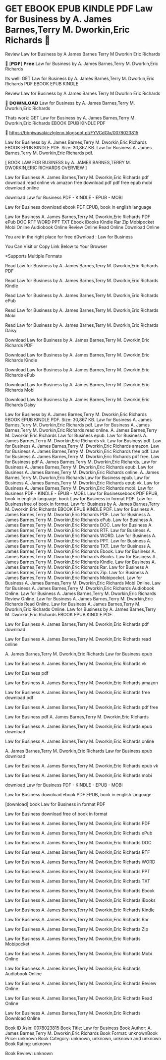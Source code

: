 # GET EBOOK EPUB KINDLE PDF Law for Business by  A. James Barnes,Terry M. Dworkin,Eric Richards 📂
Review Law for Business by A James Barnes Terry M Dworkin Eric Richards

📨 [𝗣𝗗𝗙] 𝗙𝗿𝗲𝗲 Law for Business by A. James Barnes,Terry M. Dworkin,Eric Richards

Its well: GET Law for Business by A. James Barnes,Terry M. Dworkin,Eric Richards PDF EBOOK EPUB KINDLE


Review Law for Business by A James Barnes Terry M Dworkin Eric Richards

📂 𝗗𝗢𝗪𝗡𝗟𝗢𝗔𝗗 Law for Business by A. James Barnes,Terry M. Dworkin,Eric Richards

Thats work: GET Law for Business by A. James Barnes,Terry M. Dworkin,Eric Richards EBOOK EPUB KINDLE PDF



📣 https://bbpiwasakiczlglenn.blogspot.pt/FYVCdGlx/0078023815



Law for Business by A. James Barnes,Terry M. Dworkin,Eric Richards EBOOK EPUB KINDLE PDF. Size: 30,867 KB. Law for Business A. James Barnes,Terry M. Dworkin,Eric Richards pdf.

[ BOOK LAW FOR BUSINESS by A. JAMES BARNES,TERRY M. DWORKIN,ERIC RICHARDS OVERVIEW ]

Law for Business A. James Barnes,Terry M. Dworkin,Eric Richards pdf download read online vk amazon free download pdf pdf free epub mobi download online

download Law for Business PDF - KINDLE - EPUB - MOBI

Law for Business download ebook PDF EPUB, book in english language

Law for Business A. James Barnes,Terry M. Dworkin,Eric Richards PDF ePub DOC RTF WORD PPT TXT Ebook iBooks Kindle Rar Zip Mobipocket Mobi Online Audiobook Online Review Online Read Online Download Online

You are in the right place for free d0wnload : Law for Business

You Can Visit or Copy Link Below to Your Browser

*Supports Multiple Formats

Read Law for Business by A. James Barnes,Terry M. Dworkin,Eric Richards PDF

Read Law for Business by A. James Barnes,Terry M. Dworkin,Eric Richards Kindle

Read Law for Business by A. James Barnes,Terry M. Dworkin,Eric Richards ePub

Read Law for Business by A. James Barnes,Terry M. Dworkin,Eric Richards Mobi

Read Law for Business by A. James Barnes,Terry M. Dworkin,Eric Richards Daisy

Download Law for Business by A. James Barnes,Terry M. Dworkin,Eric Richards PDF

Download Law for Business by A. James Barnes,Terry M. Dworkin,Eric Richards Kindle

Download Law for Business by A. James Barnes,Terry M. Dworkin,Eric Richards ePub

Download Law for Business by A. James Barnes,Terry M. Dworkin,Eric Richards Mobi

Download Law for Business by A. James Barnes,Terry M. Dworkin,Eric Richards Daisy

Law for Business by A. James Barnes,Terry M. Dworkin,Eric Richards EBOOK EPUB KINDLE PDF. Size: 30,867 KB. Law for Business A. James Barnes,Terry M. Dworkin,Eric Richards pdf. Law for Business A. James Barnes,Terry M. Dworkin,Eric Richards read online. A. James Barnes,Terry M. Dworkin,Eric Richards Law for Business epub. Law for Business A. James Barnes,Terry M. Dworkin,Eric Richards vk. Law for Business pdf. Law for Business A. James Barnes,Terry M. Dworkin,Eric Richards amazon. Law for Business A. James Barnes,Terry M. Dworkin,Eric Richards free pdf. Law for Business A. James Barnes,Terry M. Dworkin,Eric Richards pdf free. Law for Business pdf A. James Barnes,Terry M. Dworkin,Eric Richards. Law for Business A. James Barnes,Terry M. Dworkin,Eric Richards epub. Law for Business A. James Barnes,Terry M. Dworkin,Eric Richards online. A. James Barnes,Terry M. Dworkin,Eric Richards Law for Business epub. Law for Business A. James Barnes,Terry M. Dworkin,Eric Richards epub vk. Law for Business A. James Barnes,Terry M. Dworkin,Eric Richards mobi. Law for Business PDF - KINDLE - EPUB - MOBI. Law for Businessebook PDF EPUB, book in english language. book Law for Business in format PDF. Law for Businessfree of book in format. Law for Business by A. James Barnes,Terry M. Dworkin,Eric Richards EBOOK EPUB KINDLE PDF. Law for Business A. James Barnes,Terry M. Dworkin,Eric Richards PDF. Law for Business A. James Barnes,Terry M. Dworkin,Eric Richards ePub. Law for Business A. James Barnes,Terry M. Dworkin,Eric Richards DOC. Law for Business A. James Barnes,Terry M. Dworkin,Eric Richards RTF. Law for Business A. James Barnes,Terry M. Dworkin,Eric Richards WORD. Law for Business A. James Barnes,Terry M. Dworkin,Eric Richards PPT. Law for Business A. James Barnes,Terry M. Dworkin,Eric Richards TXT. Law for Business A. James Barnes,Terry M. Dworkin,Eric Richards Ebook. Law for Business A. James Barnes,Terry M. Dworkin,Eric Richards iBooks. Law for Business A. James Barnes,Terry M. Dworkin,Eric Richards Kindle. Law for Business A. James Barnes,Terry M. Dworkin,Eric Richards Rar. Law for Business A. James Barnes,Terry M. Dworkin,Eric Richards Zip. Law for Business A. James Barnes,Terry M. Dworkin,Eric Richards Mobipocket. Law for Business A. James Barnes,Terry M. Dworkin,Eric Richards Mobi Online. Law for Business A. James Barnes,Terry M. Dworkin,Eric Richards Audiobook Online. Law for Business A. James Barnes,Terry M. Dworkin,Eric Richards Review Online. Law for Business A. James Barnes,Terry M. Dworkin,Eric Richards Read Online. Law for Business A. James Barnes,Terry M. Dworkin,Eric Richards Online. Law for Business by A. James Barnes,Terry M. Dworkin,Eric Richards EBOOK EPUB KINDLE PDF.

Law for Business A. James Barnes,Terry M. Dworkin,Eric Richards pdf download

Law for Business A. James Barnes,Terry M. Dworkin,Eric Richards read online

A. James Barnes,Terry M. Dworkin,Eric Richards Law for Business epub

Law for Business A. James Barnes,Terry M. Dworkin,Eric Richards vk

Law for Business pdf

Law for Business A. James Barnes,Terry M. Dworkin,Eric Richards amazon

Law for Business A. James Barnes,Terry M. Dworkin,Eric Richards free download pdf

Law for Business A. James Barnes,Terry M. Dworkin,Eric Richards pdf free

Law for Business pdf A. James Barnes,Terry M. Dworkin,Eric Richards

Law for Business A. James Barnes,Terry M. Dworkin,Eric Richards epub download

Law for Business A. James Barnes,Terry M. Dworkin,Eric Richards online

A. James Barnes,Terry M. Dworkin,Eric Richards Law for Business epub download

Law for Business A. James Barnes,Terry M. Dworkin,Eric Richards epub vk

Law for Business A. James Barnes,Terry M. Dworkin,Eric Richards mobi

download Law for Business PDF - KINDLE - EPUB - MOBI

Law for Business download ebook PDF EPUB, book in english language

[download] book Law for Business in format PDF

Law for Business download free of book in format

Law for Business A. James Barnes,Terry M. Dworkin,Eric Richards PDF

Law for Business A. James Barnes,Terry M. Dworkin,Eric Richards ePub

Law for Business A. James Barnes,Terry M. Dworkin,Eric Richards DOC

Law for Business A. James Barnes,Terry M. Dworkin,Eric Richards RTF

Law for Business A. James Barnes,Terry M. Dworkin,Eric Richards WORD

Law for Business A. James Barnes,Terry M. Dworkin,Eric Richards PPT

Law for Business A. James Barnes,Terry M. Dworkin,Eric Richards TXT

Law for Business A. James Barnes,Terry M. Dworkin,Eric Richards Ebook

Law for Business A. James Barnes,Terry M. Dworkin,Eric Richards iBooks

Law for Business A. James Barnes,Terry M. Dworkin,Eric Richards Kindle

Law for Business A. James Barnes,Terry M. Dworkin,Eric Richards Rar

Law for Business A. James Barnes,Terry M. Dworkin,Eric Richards Zip

Law for Business A. James Barnes,Terry M. Dworkin,Eric Richards Mobipocket

Law for Business A. James Barnes,Terry M. Dworkin,Eric Richards Mobi Online

Law for Business A. James Barnes,Terry M. Dworkin,Eric Richards Audiobook Online

Law for Business A. James Barnes,Terry M. Dworkin,Eric Richards Review Online

Law for Business A. James Barnes,Terry M. Dworkin,Eric Richards Read Online

Law for Business A. James Barnes,Terry M. Dworkin,Eric Richards Download Online

Book ID Asin: 0078023815
Book Title: Law for Business
Book Author: A. James Barnes,Terry M. Dworkin,Eric Richards
Book Format: unknownBook Price: unknown
Book Category: unknown, unknown, unknown and unknown
Book Rating: unknown

Book Review: unknown
